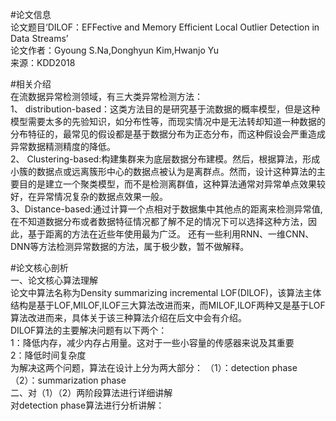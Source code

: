 #论文信息    
论文题目‘DILOF：EFFective and Memory Efficient Local Outlier Detection in Data Streams’    
论文作者：Gyoung S.Na,Donghyun Kim,Hwanjo Yu    
来源：KDD2018   
     
     
#相关介绍    
在流数据异常检测领域，有三大类异常检测方法：   
1、 distribution-based：这类方法目的是研究基于流数据的概率模型，但是这种模型需要太多的先验知识，如分布性等，而现实情况中是无法转却知道一种数据的分布特征的，最常见的假设都是基于数据分布为正态分布，而这种假设会严重造成异常数据精测精度的降低。   
2、 Clustering-based:构建集群来为底层数据分布建模。然后，根据算法，形成小簇的数据点或远离簇形中心的数据点被认为是离群点。然而，设计这种算法的主要目的是建立一个聚类模型，而不是检测离群值，这种算法通常对异常单点效果较好，在异常情况复杂的数据点效果一般。   
3、Distance-based:通过计算一个点相对于数据集中其他点的距离来检测异常值,在不知道数据分布或者数据特征情况都了解不足的情况下可以选择这种方法，因此，基于距离的方法在近些年使用最为广泛。
还有一些利用RNN、一维CNN、DNN等方法检测异常数据的方法，属于极少数，暂不做解释。   
    
      
#论文核心剖析   
一、论文核心算法理解   
    论文中算法名称为Density summarizing incremental LOF(DILOF)，该算法主体结构是基于LOF,MILOF,ILOF三大算法改进而来，而MILOF,ILOF两种又是基于LOF算法改进而来，具体关于该三种算法介绍在后文中会有介绍。    
    DILOF算法的主要解决问题有以下两个：     
    1：降低内存，减少内存占用量。这对于一些小容量的传感器来说及其重要    
    2：降低时间复杂度    
 为解决这两个问题，算法在设计上分为两大部分：
    （1）：detection  phase      
    （2）：summarization phase     
 二、对（1）（2）两阶段算法进行详细讲解     
     对detection phase算法进行分析讲解：
 
